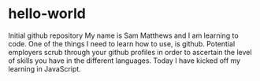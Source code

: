 # hello-world
Initial github repository
My name is Sam Matthews and I am learning to code.
One of the things I need to learn how to use, is github.
Potential employers scrub through your github profiles in order to ascertain the level of skills you have in the different languages.
Today I have kicked off my learning in JavaScript.
